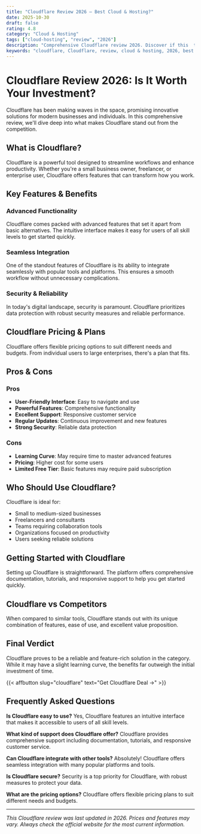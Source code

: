 ```yaml
---
title: "Cloudflare Review 2026 – Best Cloud & Hosting?"
date: 2025-10-30
draft: false
rating: 4.8
category: "Cloud & Hosting"
tags: ["cloud-hosting", "review", "2026"]
description: "Comprehensive Cloudflare review 2026. Discover if this  tool is the best choice for your needs."
keywords: "cloudflare, Cloudflare, review, cloud & hosting, 2026, best cloud & hosting"
---
```


# Cloudflare Review 2026: Is It Worth Your Investment?

Cloudflare has been making waves in the  space, promising innovative solutions for modern businesses and individuals. In this comprehensive review, we'll dive deep into what makes Cloudflare stand out from the competition.

## What is Cloudflare?

Cloudflare is a powerful  tool designed to streamline workflows and enhance productivity. Whether you're a small business owner, freelancer, or enterprise user, Cloudflare offers features that can transform how you work.

## Key Features & Benefits

### Advanced Functionality
Cloudflare comes packed with advanced features that set it apart from basic alternatives. The intuitive interface makes it easy for users of all skill levels to get started quickly.

### Seamless Integration
One of the standout features of Cloudflare is its ability to integrate seamlessly with popular tools and platforms. This ensures a smooth workflow without unnecessary complications.

### Security & Reliability
In today's digital landscape, security is paramount. Cloudflare prioritizes data protection with robust security measures and reliable performance.

## Cloudflare Pricing & Plans

Cloudflare offers flexible pricing options to suit different needs and budgets. From individual users to large enterprises, there's a plan that fits.

## Pros & Cons

### Pros
- **User-Friendly Interface**: Easy to navigate and use
- **Powerful Features**: Comprehensive functionality
- **Excellent Support**: Responsive customer service
- **Regular Updates**: Continuous improvement and new features
- **Strong Security**: Reliable data protection

### Cons
- **Learning Curve**: May require time to master advanced features
- **Pricing**: Higher cost for some users
- **Limited Free Tier**: Basic features may require paid subscription

## Who Should Use Cloudflare?

Cloudflare is ideal for:
- Small to medium-sized businesses
- Freelancers and consultants
- Teams requiring collaboration tools
- Organizations focused on productivity
- Users seeking reliable  solutions

## Getting Started with Cloudflare

Setting up Cloudflare is straightforward. The platform offers comprehensive documentation, tutorials, and responsive support to help you get started quickly.

## Cloudflare vs Competitors

When compared to similar tools, Cloudflare stands out with its unique combination of features, ease of use, and excellent value proposition.

## Final Verdict

Cloudflare proves to be a reliable and feature-rich solution in the  category. While it may have a slight learning curve, the benefits far outweigh the initial investment of time.

{{< affbutton slug="cloudflare" text="Get Cloudflare Deal →" >}}

## Frequently Asked Questions

**Is Cloudflare easy to use?**
Yes, Cloudflare features an intuitive interface that makes it accessible to users of all skill levels.

**What kind of support does Cloudflare offer?**
Cloudflare provides comprehensive support including documentation, tutorials, and responsive customer service.

**Can Cloudflare integrate with other tools?**
Absolutely! Cloudflare offers seamless integration with many popular platforms and tools.

**Is Cloudflare secure?**
Security is a top priority for Cloudflare, with robust measures to protect your data.

**What are the pricing options?**
Cloudflare offers flexible pricing plans to suit different needs and budgets.

---

*This Cloudflare review was last updated in 2026. Prices and features may vary. Always check the official website for the most current information.*
